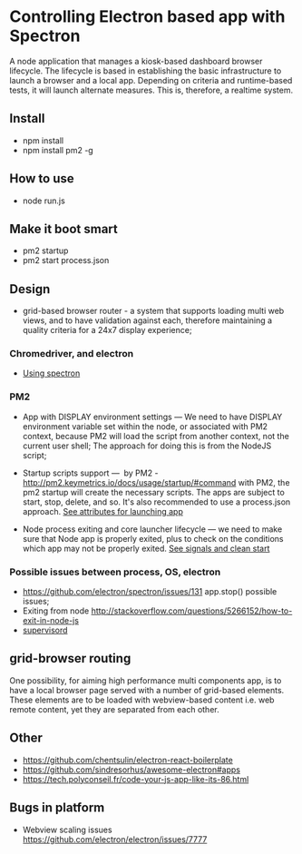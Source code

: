 # Controlling Electron based app with Spectron

A node application that manages a kiosk-based dashboard browser lifecycle. The lifecycle is based in establishing the basic infrastructure to launch a browser and a local app. Depending on criteria and runtime-based tests, it will launch alternate measures. This is, therefore, a realtime system.

## Install

* npm install
* npm install pm2 -g

## How to use

* node run.js

## Make it boot smart

* pm2 startup
* pm2 start process.json

## Design

* grid-based browser router - a system that supports loading multi web views, and to have validation against each, therefore maintaining a quality criteria for a 24x7 display experience;




### Chromedriver, and electron

* [Using spectron](https://speakerdeck.com/kevinsawicki/testing-your-electron-apps-with-chromedriver)

### PM2

* App with DISPLAY environment settings — We need to have DISPLAY environment variable set within the node, or associated with PM2 context, because PM2 will load the script from another context, not the current user shell; The approach for doing this is from the NodeJS script;

* Startup scripts support —  by PM2 - http://pm2.keymetrics.io/docs/usage/startup/#command with PM2, the pm2 startup will create the necessary scripts. The apps are subject to start, stop, delete, and so. It's also recommended to use a process.json approach. [See attributes for launching app](http://pm2.keymetrics.io/docs/usage/application-declaration/)

* Node process exiting and core launcher lifecycle — we need to make sure that Node app is properly exited, plus to check on the conditions which app may not be properly exited. [See signals and clean start](http://pm2.keymetrics.io/docs/usage/signals-clean-restart/)

### Possible issues between process, OS, electron

* https://github.com/electron/spectron/issues/131 app.stop() possible issues;
* Exiting from node http://stackoverflow.com/questions/5266152/how-to-exit-in-node-js
* [supervisord](http://supervisord.org/introduction.html)

## grid-browser routing

One possibility, for aiming high performance multi components app, is to have a local browser page served with a number of grid-based elements. These elements are to be loaded with webview-based content i.e. web remote content, yet they are separated from each other.

## Other

* https://github.com/chentsulin/electron-react-boilerplate
* https://github.com/sindresorhus/awesome-electron#apps
* https://tech.polyconseil.fr/code-your-js-app-like-its-86.html

## Bugs in platform

* Webview scaling issues https://github.com/electron/electron/issues/7777 
